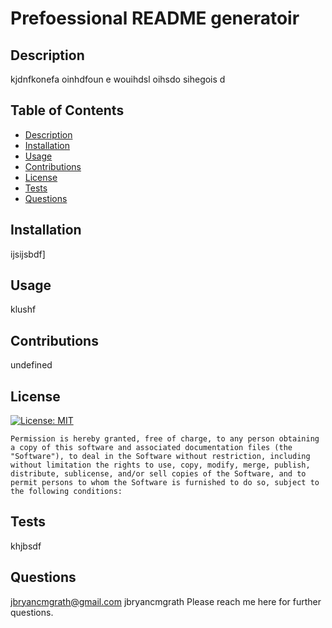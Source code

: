 # Prefoessional README generatoir

  ## Description 
  kjdnfkonefa oinhdfoun e wouihdsl oihsdo   sihegois d
  
  
  ## Table of Contents 
  
  * [Description](#description)
  * [Installation](#installation)
  * [Usage](#usage)
  * [Contributions](#contributions)
  * [License](#license)
  * [Tests](#tests)
  * [Questions](#questions)
  
  
  ## Installation
  ijsijsbdf]
  
  
  ## Usage 
  
  klushf
  
  
  
  ## Contributions
  
  undefined
  
  
  ## License

  [![License: MIT](https://img.shields.io/badge/License-MIT-yellow.svg)](https://opensource.org/licenses/MIT)

    Permission is hereby granted, free of charge, to any person obtaining a copy of this software and associated documentation files (the "Software"), to deal in the Software without restriction, including without limitation the rights to use, copy, modify, merge, publish, distribute, sublicense, and/or sell copies of the Software, and to permit persons to whom the Software is furnished to do so, subject to the following conditions:

  
  

  ## Tests
  
  khjbsdf

  ##  Questions
  jbryancmgrath@gmail.com jbryancmgrath Please reach me here for further questions. 
